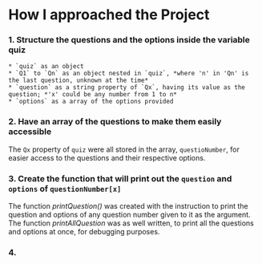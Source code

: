 # How I approached the Project
### 1. Structure the questions and the options inside the variable **quiz**

	* `quiz` as an object
	* `Q1` to `Qn` as an object nested in `quiz`, *where 'n' in 'Qn' is the last question, unknown at the time*
	* `question` as a string property of `Qx`, having its value as the question; *'x' could be any number from 1 to n*
	* `options` as a array of the options provided

### 2. Have an array of the questions to make them easily accessible
The `Qx` property of `quiz` were all stored in the array, `questioNumber`, for easier access to the questions and their respective options.

### 3. Create the function that will print out the `question` and `options` of `questionNumber[x]`
The function *printQuestion()* was created with the instruction to print the question and options of any question number given to it as the argument. The function *printAllQuestion* was as well written, to print all the questions and options at once, for debugging purposes.

### 4. 
